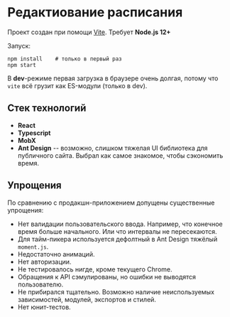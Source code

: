 # Редактиование расписания

Проект создан при помощи [Vite](https://vitejs.dev/). Требует **Node.js 12+**

Запуск:

```shell
npm install    # только в первый раз
npm start
```

В **dev**-режиме первая загрузка в браузере очень долгая, потому что `vite` всё грузит как ES-модули (только в dev).

## Стек технологий

- **React**
- **Typescript**
- **MobX**
- **Ant Design** -- возможно, слишком тяжелая UI библиотека для публичного сайта. Выбрал как самое знакомое, чтобы сэкономить время.

## Упрощения

По сравнению с продакшн-приложением допущены существенные упрощения:

- Нет валидации пользовательского ввода. Например, что конечное время больше начального. Или что интервалы не пересекаются.
- Для тайм-пикера используется дефолтный в Ant Design тяжёлый `moment.js`.
- Недостаточно анимаций.
- Нет авторизации.
- Не тестировалось нигде, кроме текущего Chrome.
- Обращения к API сэмулированы, но ошибки не выводятся пользователю.
- Не прибирался тщательно. Возможно наличие неиспользуемых зависимостей, модулей, экспортов и стилей.
- Нет юнит-тестов.
